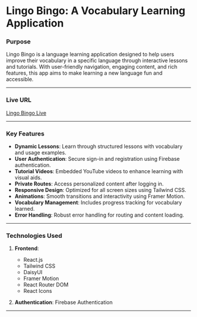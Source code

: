 # Lingo Bingo: A Vocabulary Learning Application

### **Purpose**
Lingo Bingo is a language learning application designed to help users improve their vocabulary in a specific language through interactive lessons and tutorials. With user-friendly navigation, engaging content, and rich features, this app aims to make learning a new language fun and accessible.

---

### **Live URL**
[Lingo Bingo Live](https://lingo-bingo-7be04.web.app/)  


---

### **Key Features**
- **Dynamic Lessons**: Learn through structured lessons with vocabulary and usage examples.
- **User Authentication**: Secure sign-in and registration using Firebase authentication.
- **Tutorial Videos**: Embedded YouTube videos to enhance learning with visual aids.
- **Private Routes**: Access personalized content after logging in.
- **Responsive Design**: Optimized for all screen sizes using Tailwind CSS.
- **Animations**: Smooth transitions and interactivity using Framer Motion.
- **Vocabulary Management**: Includes progress tracking for vocabulary learned.
- **Error Handling**: Robust error handling for routing and content loading.

---

### **Technologies Used**
1. **Frontend**: 
   - React.js
   - Tailwind CSS
   - DaisyUI
   - Framer Motion
   - React Router DOM
   - React Icons

2. **Authentication**: Firebase Authentication



---

